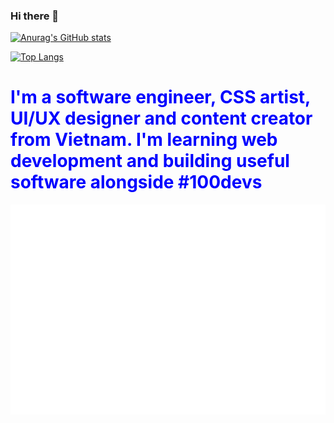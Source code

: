 ### Hi there 👋

<!--
**khanhtranngoccva/khanhtranngoccva** is a ✨ _special_ ✨ repository because its `README.md` (this file) appears on your GitHub profile.

Here are some ideas to get you started:

- 🔭 I’m currently working on ...
- 🌱 I’m currently learning ...
- 👯 I’m looking to collaborate on ...
- 🤔 I’m looking for help with ...
- 💬 Ask me about ...
- 📫 How to reach me: ...
- 😄 Pronouns: ...
- ⚡ Fun fact: ...
-->


[![Anurag's GitHub stats](https://github-readme-stats.vercel.app/api?username=khanhtranngoccva)](https://github.com/anuraghazra/github-readme-stats)

[![Top Langs](https://github-readme-stats.vercel.app/api/top-langs/?username=khanhtranngoccva)](https://github.com/anuraghazra/github-readme-stats)



<h1 style="color: blue;">I'm a software engineer, CSS artist, UI/UX designer and content creator from Vietnam. I'm learning web development and building useful software alongside #100devs</h1>
<img src="https://raw.githubusercontent.com/khanhtranngoccva/portfolio/main/testMD.svg">
